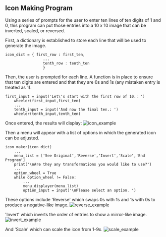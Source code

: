 ## Icon Making Program
Using a series of prompts for the user to enter ten lines of ten digits of 1 and 0, this program can put those entries 
into a 10 x 10 image that can be inverted, scaled, or reversed.

First, a dictionary is established to store each line that will be used to generate the image.
```
icon_dict = { first_row : first_ten,
                 ...
                 tenth_row : tenth_ten
                 }
```

Then, the user is prompted for each line. A function is in place to ensure that ten digits are entered and that they are 
0s and 1s (any mistaken entry is treated as 1).
```
first_input = input('Let\'s start with the first row of 10.: ')
    wheeler(first_input,first_ten)
    ...
    tenth_input = input('And now the final ten.: ')
    wheeler(tenth_input,tenth_ten)
```

Once entered, the results will display:
![icon_example](https://user-images.githubusercontent.com/78517588/109739769-23c09080-7b98-11eb-83b4-686aa5953ba7.png)


Then a menu will appear with a list of options in which the generated icon can be adjusted.
```
icon_maker(icon_dict)
    ...
    menu_list = ['See Original','Reverse','Invert','Scale','End Program']
    print('\nAre they any transformations you would like to use?')
    ...
    option_wheel = True
    while option_wheel != False:
        ...
        menu_displayer(menu_list)
        option_input = input('\nPlease select an option. ')
```
These options include 'Reverse' which swaps 0s with 1s and 1s with 0s to produce a negative-like image.
![reverse_example](https://user-images.githubusercontent.com/78517588/109739598-df34f500-7b97-11eb-985e-84a0047e5693.png)


'Invert' which inverts the order of entries to show a mirror-like image.
![invert_example](https://user-images.githubusercontent.com/78517588/109739621-e6f49980-7b97-11eb-91e6-2294815e8da0.png)


And 'Scale' which can scale the icon from 1-9x.
![scale_example](https://user-images.githubusercontent.com/78517588/109739646-eeb43e00-7b97-11eb-87d0-e99edb19583e.png)

